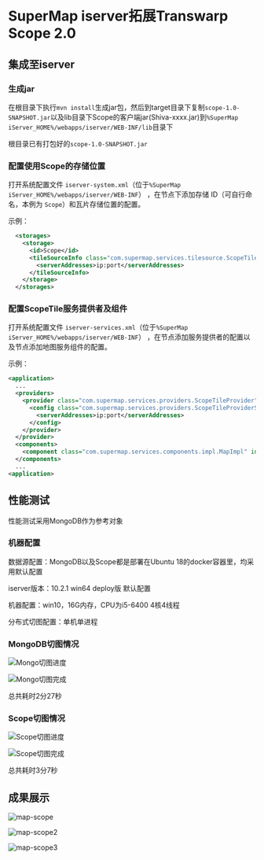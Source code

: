 # SuperMap iserver拓展Transwarp Scope 2.0

## 集成至iserver

### 生成jar

在根目录下执行`mvn install`生成jar包，然后到target目录下复制`scope-1.0-SNAPSHOT.jar`以及lib目录下Scope的客户端jar(Shiva-xxxx.jar)到`%SuperMap  iServer_HOME%/webapps/iserver/WEB-INF/lib`目录下

根目录已有打包好的`scope-1.0-SNAPSHOT.jar`

### 配置使用Scope的存储位置

打开系统配置文件 `iserver-system.xml`（位于`%SuperMap  iServer_HOME%/webapps/iserver/WEB-INF`） ，在<storages>节点下添加存储  ID（可自行命名，本例为 `Scope`）和瓦片存储位置的配置。

示例： 

```xml
  <storages> 
    <storage> 
      <id>Scope</id>  
      <tileSourceInfo class="com.supermap.services.tilesource.ScopeTileSourceInfo"> 
        <serverAddresses>ip:port</serverAddresses> 
      </tileSourceInfo> 
    </storage> 
  </storages>  
```

### 配置ScopeTile服务提供者及组件

打开系统配置文件 `iserver-services.xml`（位于`%SuperMap  iServer_HOME%/webapps/iserver/WEB-INF`） ，在<providers>节点添加服务提供者的配置以及<components>节点添加地图服务组件的配置。

示例：

```xml
<application>
  ...
  <providers> 
    <provider class="com.supermap.services.providers.ScopeTileProvider" name="scopeProvider-Maps">
      <config class="com.supermap.services.providers.ScopeTileProviderSetting">
        <serverAddresses>ip:port</serverAddresses> 
      </config>
    </provider>
  </provider>
  <components>
    <component class="com.supermap.services.components.impl.MapImpl" interfaceNames="rest,wms111" name="map-scope" providers="scopeProvider-Maps"/>
  </components>
  ...
<application>

```

## 性能测试

性能测试采用MongoDB作为参考对象

### 机器配置

数据源配置：MongoDB以及Scope都是部署在Ubuntu 18的docker容器里，均采用默认配置

iserver版本：10.2.1 win64 deploy版 默认配置

机器配置：win10，16G内存，CPU为i5-6400 4核4线程

分布式切图配置：单机单进程

### MongoDB切图情况

![Mongo切图进度](./images/mongo1.png)

![Mongo切图完成](./images/mongo2.png)

总共耗时2分27秒

### Scope切图情况

![Scope切图进度](./images/Scope1.png)

![Scope切图完成](./images/Scope2.png)

总共耗时3分7秒

## 成果展示

![map-scope](./images/map-scope.png)

![map-scope2](./images/map-scope2.png)

![map-scope3](./images/map-scope3.png)
